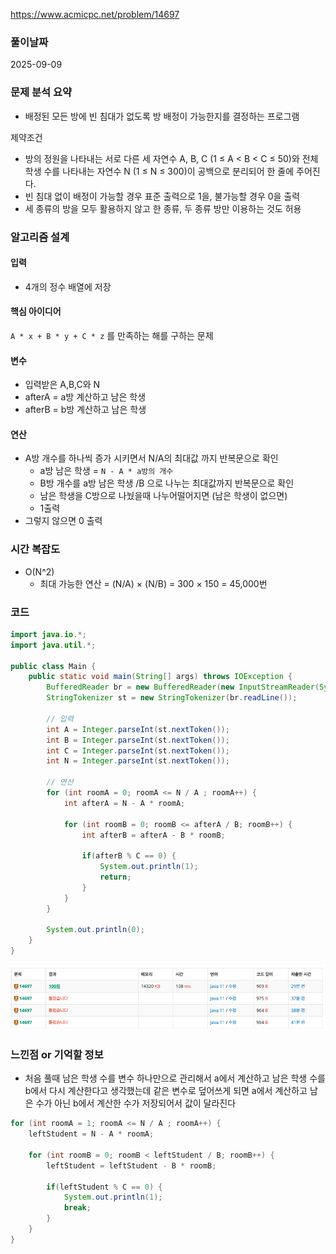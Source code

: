 https://www.acmicpc.net/problem/14697

### 풀이날짜
2025-09-09

### 문제 분석 요약
- 배정된 모든 방에 빈 침대가 없도록 방 배정이 가능한지를 결정하는 프로그램

제약조건
- 방의 정원을 나타내는 서로 다른 세 자연수 A, B, C (1 ≤ A < B < C ≤ 50)와 전체 학생 수를 나타내는 자연수 N (1 ≤ N ≤ 300)이 공백으로 분리되어 한 줄에 주어진다.
- 빈 침대 없이 배정이 가능할 경우 표준 출력으로 1을, 불가능할 경우 0을 출력
- 세 종류의 방을 모두 활용하지 않고 한 종류, 두 종류 방만 이용하는 것도 허용
### 알고리즘 설계

#### 입력
- 4개의 정수 배열에 저장

#### 핵심 아이디어
`A * x + B * y + C * z` 를 만족하는 해를 구하는 문제

#### 변수
- 입력받은 A,B,C와 N
- afterA = a방 계산하고 남은 학생
- afterB = b방 계산하고 남은 학생

#### 연산
- A방 개수를 하나씩 증가 시키면서 N/A의 최대값 까지 반복문으로 확인
    - a방 남은 학생 =  `N - A * a방의 개수 `
    - B방 개수를  a방 남은 학생 /B 으로 나누는 최대값까지 반복문으로 확인
    - 남은 학생을 C방으로 나눴을때 나누어떨어지면 (남은 학생이 없으면)
    - 1출력
- 그렇지 않으면 0 출력
### 시간 복잡도
- O(N^2)
  - 최대 가능한 연산 = (N/A) × (N/B) = 300 × 150 = 45,000번 
### 코드
```java  
import java.io.*;
import java.util.*;

public class Main {
    public static void main(String[] args) throws IOException {
        BufferedReader br = new BufferedReader(new InputStreamReader(System.in));
        StringTokenizer st = new StringTokenizer(br.readLine());

        // 입력
        int A = Integer.parseInt(st.nextToken());
        int B = Integer.parseInt(st.nextToken());
        int C = Integer.parseInt(st.nextToken());
        int N = Integer.parseInt(st.nextToken());

        // 연산
        for (int roomA = 0; roomA <= N / A ; roomA++) {
            int afterA = N - A * roomA;

            for (int roomB = 0; roomB <= afterA / B; roomB++) {
                int afterB = afterA - B * roomB;

                if(afterB % C == 0) {
                    System.out.println(1);
                    return;
                }
            }
        }

        System.out.println(0);
    }
}
```
![b14697](./b14697.png)

### 느낀점 or 기억할 정보
- 처음 풀때 남은 학생 수를 변수 하나만으로 관리해서 a에서 계산하고 남은 학생 수를 b에서 다시 계산한다고 생각했는데 같은 변수로 덮어쓰게 되면 a에서 계산하고 남은 수가 아닌 b에서 계산한 수가 저장되어서 값이 달라진다
```java
for (int roomA = 1; roomA <= N / A ; roomA++) {
	leftStudent = N - A * roomA;

	for (int roomB = 0; roomB < leftStudent / B; roomB++) {
		leftStudent = leftStudent - B * roomB;

		if(leftStudent % C == 0) {
			System.out.println(1);
			break;
		}
	}
}

```